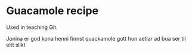 # Guacamole recipe

Used in teaching Git.

Jonina er god kona
henni finnst quackamole gott
hun aetlar ad bua ser til eitt slikt
